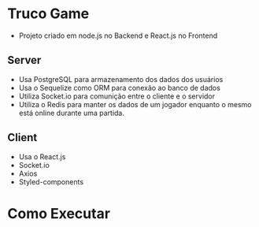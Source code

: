 # Truco Game

- Projeto criado em node.js no Backend e React.js no Frontend

## Server 
- Usa PostgreSQL para armazenamento dos dados dos usuários
- Usa o Sequelize como ORM para conexão ao banco de dados
- Utiliza Socket.io para comunição entre o cliente e o servidor
- Utiliza o Redis para manter os dados de um jogador enquanto o mesmo está online durante uma partida.

## Client 
- Usa o React.js
- Socket.io
- Axios
- Styled-components

# Como Executar

